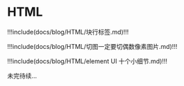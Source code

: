 # HTML

!!!include(docs/blog/HTML/块行标签.md)!!!

!!!include(docs/blog/HTML/切图一定要切偶数像素图片.md)!!!

!!!include(docs/blog/HTML/element UI 十个小细节.md)!!!

未完待续...

